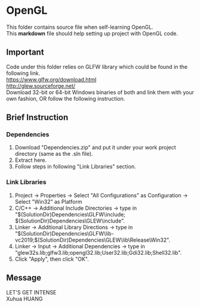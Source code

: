 # OpenGL
This folder contains source file when self-learning OpenGL.  
This **markdown** file should help setting up project with OpenGL code.

## Important
Code under this folder relies on GLFW library which could be found in the following link.  
https://www.glfw.org/download.html  
http://glew.sourceforge.net/  
Download 32-bit or 64-bit Windows binaries of both and link them with your own fashion, OR follow the following instruction.

## Brief Instruction
### Dependencies
1) Download "Dependencies.zip" and put it under your work project directory (same as the .sln file).  
2) Extract here.  
3) Follow steps in following "Link Libraries" section.

### Link Libraries
1) Project -> Properties -> Select "All Configurations" as Configuration -> Select "Win32" as Platform  
2) C/C++ -> Additional Include Directories -> type in "$(SolutionDir)Dependencies\GLFW\include; $(SolutionDir)Dependencies\GLEW\include".  
3) Linker -> Additional Library Directions -> type in "$(SolutionDir)Dependencies\GLFW\lib-vc2019;$(SolutionDir)Dependencies\GLEW\lib\Release\Win32".  
4) Linker -> Input -> Additional Dependencies -> type in "glew32s.lib;glfw3.lib;opengl32.lib;User32.lib;Gdi32.lib;Shell32.lib".  
5) Click "Apply", then click "OK".

## Message
LET'S GET INTENSE  
Xuhua HUANG
